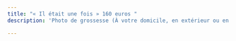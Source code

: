 ```yaml
---
title: "« Il était une fois » 160 euros "
description: 'Photo de grossesse (À votre domicile, en extérieur ou en studio) '

---
```

